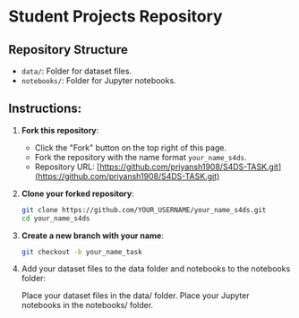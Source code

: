 # Student Projects Repository

## Repository Structure
- `data/`: Folder for dataset files.
- `notebooks/`: Folder for Jupyter notebooks.

## Instructions:

1. **Fork this repository**:
   - Click the "Fork" button on the top right of this page.
   - Fork the repository with the name format `your_name_s4ds`.
   - Repository URL: [https://github.com/priyansh1908/S4DS-TASK.git](https://github.com/priyansh1908/S4DS-TASK.git)

2. **Clone your forked repository**:
   ```bash
   git clone https://github.com/YOUR_USERNAME/your_name_s4ds.git
   cd your_name_s4ds
   
3. **Create a new branch with your name**:
   ```bash
   git checkout -b your_name_task

4. Add your dataset files to the data folder and notebooks to the notebooks folder:

   Place your dataset files in the data/ folder.
   Place your Jupyter notebooks in the notebooks/ folder.
